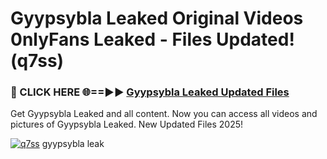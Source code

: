 # Gyypsybla Leaked Original Videos 0nlyFans Leaked - Files Updated! (q7ss)

<h3>🔴 CLICK HERE 🌐==►► <a href="https://tinyurl.com/3hn5wdd3" rel="nofollow">Gyypsybla Leaked Updated Files</a></h3>

Get Gyypsybla Leaked and all content. Now you can access all videos and pictures of Gyypsybla Leaked. New Updated Files 2025!

[![q7ss](https://i.imgur.com/4HnBqBT.gif)](https://tinyurl.com/3hn5wdd3)
gyypsybla leak